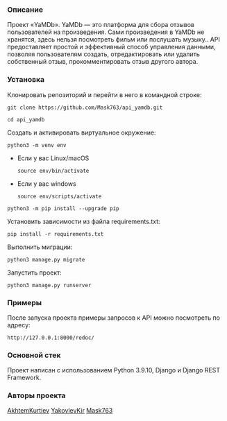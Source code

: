 ### Описание
Проект «YaMDb». YaMDb — это платформа для сбора отзывов пользователей на произведения. Сами произведения в YaMDb не хранятся, здесь нельзя посмотреть фильм или послушать музыку.. API предоставляет простой и эффективный способ управления данными, позволяя пользователям создать, отредактировать или удалить собственный отзыв, прокомментировать отзыв другого автора.
### Установка
Клонировать репозиторий и перейти в него в командной строке:

```
git clone https://github.com/Mask763/api_yamdb.git
```

```
cd api_yamdb
```

Cоздать и активировать виртуальное окружение:

```
python3 -m venv env
```

* Если у вас Linux/macOS

    ```
    source env/bin/activate
    ```

* Если у вас windows

    ```
    source env/scripts/activate
    ```

```
python3 -m pip install --upgrade pip
```

Установить зависимости из файла requirements.txt:

```
pip install -r requirements.txt
```

Выполнить миграции:

```
python3 manage.py migrate
```

Запустить проект:

```
python3 manage.py runserver
```
### Примеры
После запуска проекта примеры запросов к API можно посмотреть по адресу:

```
http://127.0.0.1:8000/redoc/
```
### Основной стек
Проект написан с использованием Python 3.9.10, Django и Django REST Framework.
### Авторы проекта
[AkhtemKurtiev](https://github.com/AkhtemKurtiev)
[YakovlevKir](https://github.com/YakovlevKir)
[Mask763](https://github.com/Mask763)